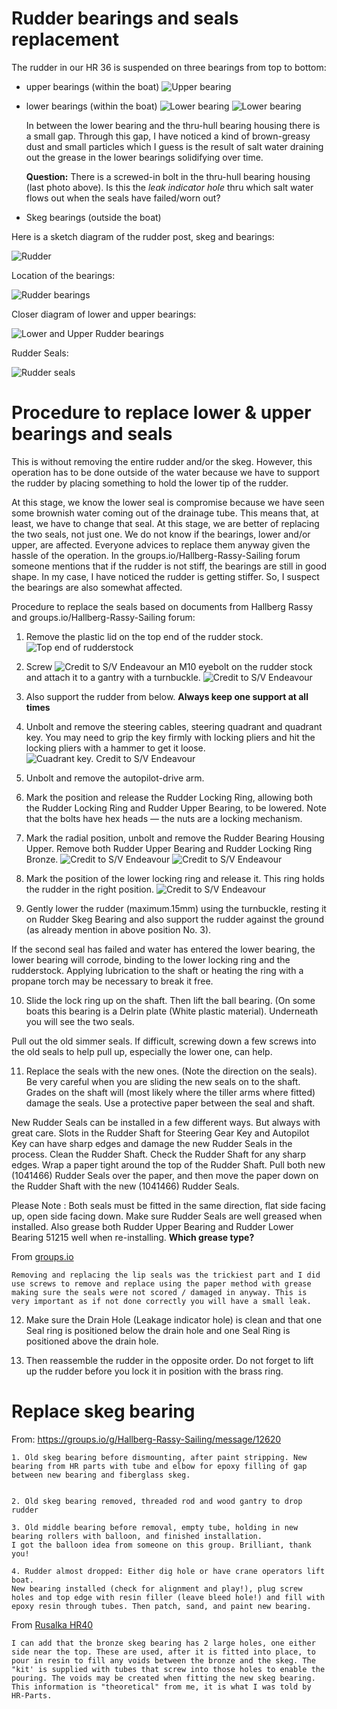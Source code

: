 # Rudder bearings and seals replacement

The rudder in our HR 36 is suspended on three bearings from top to bottom:
- upper bearings (within the boat)
![Upper bearing](../images/upper-bearing-la-fortuna.jpg)
- lower bearings (within the boat)
![Lower bearing](../images/lower-bearing-la-fortuna.jpg)
![Lower bearing](../images/lower-bearing-2-la-fortuna.jpg)

  In between the lower bearing and the thru-hull bearing housing there is a small gap. Through this gap, I have noticed a kind of brown-greasy dust and small particles which
  I guess is the result of salt water draining out the grease in the lower bearings
  solidifying over time.

  **Question:** There is a screwed-in bolt in the thru-hull bearing housing (last photo above).
  Is this the *leak indicator hole* thru which salt water flows out when the
  seals have failed/worn out?


- Skeg bearings (outside the boat)

Here is a sketch diagram of the rudder post, skeg and bearings:

![Rudder](../images/rudder-post-skeg.png)

Location of the bearings:

![Rudder bearings](../images/rudder-bearings.png)

Closer diagram of lower and upper bearings:

![Lower and Upper Rudder bearings](../images/lower-upper-bearings-assembly.png)

Rudder Seals:

![Rudder seals](../images/SimmerBearingRudder.jpeg)

# Procedure to replace lower & upper bearings and seals

This is without removing the entire rudder and/or the skeg. However, this operation has to be done outside of the water because we have to support the rudder by placing something to hold the lower tip of the rudder.

At this stage, we know the lower seal is compromise because we have seen some brownish water coming out of the drainage tube. This means that, at least, we have to change that seal. At this stage, we are better of replacing the two seals, not just one. We do not know if the bearings, lower and/or upper, are affected. Everyone advices to replace them anyway given the hassle of the operation.
In the groups.io/Hallberg-Rassy-Sailing forum someone mentions that if the rudder is not stiff, the bearings are still in good shape. In my case, I have noticed the rudder is getting stiffer. So, I suspect the bearings are also somewhat affected.


Procedure to replace the seals based on documents from Hallberg Rassy and groups.io/Hallberg-Rassy-Sailing forum:

1. Remove the plastic lid on the top end of the rudder stock.
![Top end of rudderstock](../images/0.jpg)

2. Screw ![Credit to S/V Endeavour](../images/1.jpg) an M10 eyebolt on the rudder stock and attach it to a gantry with a turnbuckle.
![Credit to S/V Endeavour](../images/gantry.jpg)

3. Also support the rudder from below. **Always keep one support at all times**

4. Unbolt and remove the steering cables, steering quadrant and quadrant key. You may need to grip the key firmly with locking pliers and hit the locking pliers with a hammer to get it loose.
![Cuadrant key. Credit to S/V Endeavour](../images/2.jpg)

5. Unbolt and remove the autopilot-drive arm.

6. Mark the position and release the Rudder Locking Ring, allowing both the Rudder Locking Ring and Rudder Upper Bearing, to be lowered. Note that the bolts have hex heads — the nuts are a locking mechanism.

7. Mark the radial position, unbolt and remove the Rudder Bearing Housing Upper. Remove both Rudder Upper Bearing and Rudder Locking Ring Bronze.
![Credit to S/V Endeavour](../images/1-1.jpg)
![Credit to S/V Endeavour](../images/2-1.jpg)

8. Mark the position of the lower locking ring and release it. This ring holds
the rudder in the right position.
![Credit to S/V Endeavour](../images/2.jpg)

9. Gently lower the rudder (maximum.15mm) using the turnbuckle, resting it on Rudder Skeg Bearing and also support the rudder against the ground (as already mention in above position No. 3).

If the second seal has failed and water has entered the lower bearing, the lower bearing will corrode, binding to the lower locking ring and the rudderstock. Applying lubrication to the shaft or heating the ring with a propane torch may be necessary to break it free.

10. Slide the lock ring up on the shaft. Then lift the ball bearing. (On some boats this bearing is a Delrin plate (White plastic material). Underneath you will see the two seals.

Pull out the old simmer seals. If difficult, screwing down a few screws into the old seals to help pull up, especially the lower one, can help.

11. Replace the seals with the new ones. (Note the direction on the seals). Be very careful when you are sliding the new seals on to the shaft. Grades on the shaft will (most likely where the tiller arms where fitted) damage the seals. Use a protective paper between the seal and shaft.

 New Rudder Seals can be installed in a few different ways. But always with great care. Slots in the Rudder Shaft for Steering Gear Key and Autopilot Key can have sharp edges and damage the new Rudder Seals in the process. Clean the Rudder Shaft. Check the Rudder Shaft for any sharp edges. Wrap a paper tight around the top of the Rudder Shaft. Pull both new (1041466) Rudder Seals over the paper, and then move the paper down on the Rudder Shaft with the new (1041466) Rudder Seals.

Please Note : Both seals must be fitted in the same direction, flat side facing up, open side facing down. Make sure Rudder Seals are well greased when installed. Also grease both Rudder Upper Bearing and Rudder Lower Bearing 51215 well when re-installing. **Which grease type?**

From [groups.io](https://groups.io/g/Hallberg-Rassy-Sailing/message/18437)
```
Removing and replacing the lip seals was the trickiest part and I did use screws to remove and replace using the paper method with grease making sure the seals were not scored / damaged in anyway. This is very important as if not done correctly you will have a small leak.
```

12. Make sure the Drain Hole (Leakage indicator hole) is clean and that one Seal ring is positioned below the drain hole and one Seal Ring is positioned above the drain hole.

13. Then reassemble the rudder in the opposite order. Do not forget to lift up the rudder before you lock it in position with the brass ring.


# Replace skeg bearing

From: https://groups.io/g/Hallberg-Rassy-Sailing/message/12620
```
1. Old skeg bearing before dismounting, after paint stripping. New bearing from HR parts with tube and elbow for epoxy filling of gap between new bearing and fiberglass skeg.


2. Old skeg bearing removed, threaded rod and wood gantry to drop rudder

3. Old middle bearing before removal, empty tube, holding in new bearing rollers with balloon, and finished installation.
I got the balloon idea from someone on this group. Brilliant, thank you!

4. Rudder almost dropped: Either dig hole or have crane operators lift boat.
New bearing installed (check for alignment and play!), plug screw holes and top edge with resin filler (leave bleed hole!) and fill with epoxy resin through tubes. Then patch, sand, and paint new bearing.
```

From [Rusalka HR40](https://groups.io/g/Hallberg-Rassy-Sailing/message/12624)
```
I can add that the bronze skeg bearing has 2 large holes, one either side near the top. These are used, after it is fitted into place, to pour in resin to fill any voids between the bronze and the skeg. The "kit' is supplied with tubes that screw into those holes to enable the pouring. The voids may be created when fitting the new skeg bearing. This information is "theoretical" from me, it is what I was told by HR-Parts.
```

